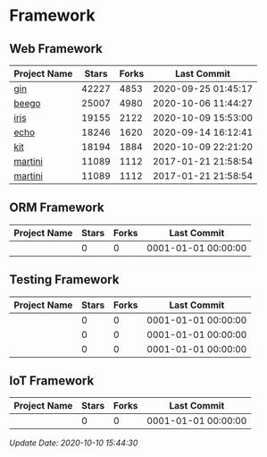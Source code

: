 # Framework

## Web Framework

| Project Name | Stars | Forks | Last Commit |
| ------------ | ----- | ----- | ----------- |
| [gin](https://github.com/gin-gonic/gin) | 42227 | 4853 | 2020-09-25 01:45:17 |
| [beego](https://github.com/astaxie/beego) | 25007 | 4980 | 2020-10-06 11:44:27 |
| [iris](https://github.com/kataras/iris) | 19155 | 2122 | 2020-10-09 15:53:00 |
| [echo](https://github.com/labstack/echo) | 18246 | 1620 | 2020-09-14 16:12:41 |
| [kit](https://github.com/go-kit/kit) | 18194 | 1884 | 2020-10-09 22:21:20 |
| [martini](https://github.com/go-martini/martini) | 11089 | 1112 | 2017-01-21 21:58:54 |
| [martini](https://github.com/go-martini/martini) | 11089 | 1112 | 2017-01-21 21:58:54 |

## ORM Framework

| Project Name | Stars | Forks | Last Commit |
| ------------ | ----- | ----- | ----------- |
| []() | 0 | 0 | 0001-01-01 00:00:00 |

## Testing Framework

| Project Name | Stars | Forks | Last Commit |
| ------------ | ----- | ----- | ----------- |
| []() | 0 | 0 | 0001-01-01 00:00:00 |
| []() | 0 | 0 | 0001-01-01 00:00:00 |
| []() | 0 | 0 | 0001-01-01 00:00:00 |

## IoT Framework

| Project Name | Stars | Forks | Last Commit |
| ------------ | ----- | ----- | ----------- |
| []() | 0 | 0 | 0001-01-01 00:00:00 |

*Update Date: 2020-10-10 15:44:30*